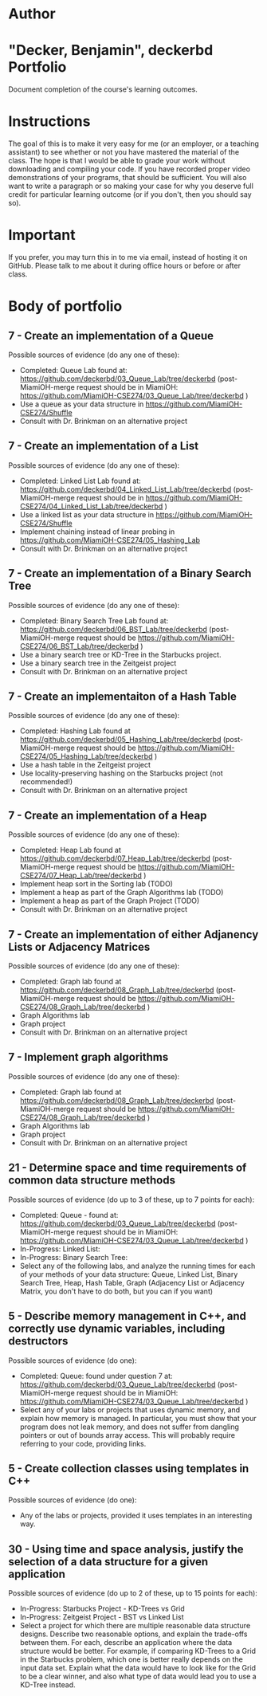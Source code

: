 Author
==========
"Decker, Benjamin", deckerbd
Portfolio
=========

Document completion of the course's learning outcomes.

Instructions
====
The goal of this is to make it very easy for me (or an employer, or a teaching assistant) to see whether or not you have mastered the material of the class. The hope is that I would be able to grade your work without downloading and compiling your code. If you have recorded proper video demonstrations of your programs, that should be sufficient. You will also want to write a paragraph or so making your case for why you deserve full credit for particular learning outcome (or if you don't, then you should say so).

Important
=========
If you prefer, you may turn this in to me via email, instead of hosting it on GitHub. Please talk to me about it during office hours or before or after class.

Body of portfolio
====

7 - Create an implementation of a Queue
----
Possible sources of evidence (do any one of these):

* Completed: Queue Lab found at: https://github.com/deckerbd/03_Queue_Lab/tree/deckerbd (post-MiamiOH-merge request should be in MiamiOH: https://github.com/MiamiOH-CSE274/03_Queue_Lab/tree/deckerbd )
* Use a queue as your data structure in https://github.com/MiamiOH-CSE274/Shuffle 
* Consult with Dr. Brinkman on an alternative project

7 - Create an implementation of a List
----
Possible sources of evidence (do any one of these):

* Completed: Linked List Lab found at: https://github.com/deckerbd/04_Linked_List_Lab/tree/deckerbd (post-MiamiOH-merge request should be in  https://github.com/MiamiOH-CSE274/04_Linked_List_Lab/tree/deckerbd )
* Use a linked list as your data structure in https://github.com/MiamiOH-CSE274/Shuffle
* Implement chaining instead of linear probing in https://github.com/MiamiOH-CSE274/05_Hashing_Lab
* Consult with Dr. Brinkman on an alternative project


7 - Create an implementation of a Binary Search Tree
----
Possible sources of evidence (do any one of these):

* Completed: Binary Search Tree Lab found at: https://github.com/deckerbd/06_BST_Lab/tree/deckerbd (post-MiamiOH-merge request should be https://github.com/MiamiOH-CSE274/06_BST_Lab/tree/deckerbd )
* Use a binary search tree or KD-Tree in the Starbucks project.
* Use a binary search tree in the Zeitgeist project
* Consult with Dr. Brinkman on an alternative project


7 - Create an implementaiton of a Hash Table
----
Possible sources of evidence (do any one of these):

* Completed: Hashing Lab found at https://github.com/deckerbd/05_Hashing_Lab/tree/deckerbd (post-MiamiOH-merge request should be https://github.com/MiamiOH-CSE274/05_Hashing_Lab/tree/deckerbd )
* Use a hash table in the Zeitgeist project
* Use locality-preserving hashing on the Starbucks project (not recommended!)
* Consult with Dr. Brinkman on an alternative project

7 - Create an implementation of a Heap
----
Possible sources of evidence (do any one of these):

* Completed: Heap Lab found at https://github.com/deckerbd/07_Heap_Lab/tree/deckerbd (post-MiamiOH-merge request should be https://github.com/MiamiOH-CSE274/07_Heap_Lab/tree/deckerbd )
* Implement heap sort in the Sorting lab (TODO)
* Implement a heap as part of the Graph Algorithms lab (TODO)
* Implement a heap as part of the Graph Project (TODO)
* Consult with Dr. Brinkman on an alternative project

7 - Create an implementation of either Adjanency Lists or Adjacency Matrices
----
Possible sources of evidence (do any one of these):

* Completed: Graph lab found at https://github.com/deckerbd/08_Graph_Lab/tree/deckerbd (post-MiamiOH-merge request should be https://github.com/MiamiOH-CSE274/08_Graph_Lab/tree/deckerbd )
* Graph Algorithms lab
* Graph project
* Consult with Dr. Brinkman on an alternative project

7 - Implement graph algorithms
----
Possible sources of evidence (do any one of these):

* Completed: Graph lab found at https://github.com/deckerbd/08_Graph_Lab/tree/deckerbd (post-MiamiOH-merge request should be https://github.com/MiamiOH-CSE274/08_Graph_Lab/tree/deckerbd )
* Graph Algorithms lab
* Graph project
* Consult with Dr. Brinkman on an alternative project

21 - Determine space and time requirements of common data structure methods
-----
Possible sources of evidence (do up to 3 of these, up to 7 points for each):

* Completed: Queue - found at: https://github.com/deckerbd/03_Queue_Lab/tree/deckerbd (post-MiamiOH-merge request should be in MiamiOH: https://github.com/MiamiOH-CSE274/03_Queue_Lab/tree/deckerbd )
* In-Progress: Linked List:
* In-Progress: Binary Search Tree:
* Select any of the following labs, and analyze the running times for each of your methods of your data structure: Queue, Linked List, Binary Search Tree, Heap, Hash Table, Graph (Adjacency List or Adjacency Matrix, you don't have to do both, but you can if you want)


5 - Describe memory management in C++, and correctly use dynamic variables, including destructors
----
Possible sources of evidence (do one):

* Completed: Queue: found under question 7 at: https://github.com/deckerbd/03_Queue_Lab/tree/deckerbd (post-MiamiOH-merge request should be in MiamiOH: https://github.com/MiamiOH-CSE274/03_Queue_Lab/tree/deckerbd )
* Select any of your labs or projects that uses dynamic memory, and explain how memory is managed. In particular, you must show that your program does not leak memory, and does not suffer from dangling pointers or out of bounds array access. This will probably require referring to your code, providing links.


5 - Create collection classes using templates in C++
----
Possible sources of evidence (do one):

* Any of the labs or projects, provided it uses templates in an interesting way.


30 - Using time and space analysis, justify the selection of a data structure for a given application
----

Possible sources of evidence (do up to 2 of these, up to 15 points for each):

* In-Progress: Starbucks Project - KD-Trees vs Grid
* In-Progress: Zeitgeist Project - BST vs Linked List
* Select a project for which there are multiple reasonable data structure designs. Describe two reasonable options, and explain the trade-offs between them. For each, describe an application where the data structure would be better. For example, if comparing KD-Trees to a Grid in the Starbucks problem, which one is better really depends on the input data set. Explain what the data would have to look like for the Grid to be a clear winner, and also what type of data would lead you to use a KD-Tree instead.
